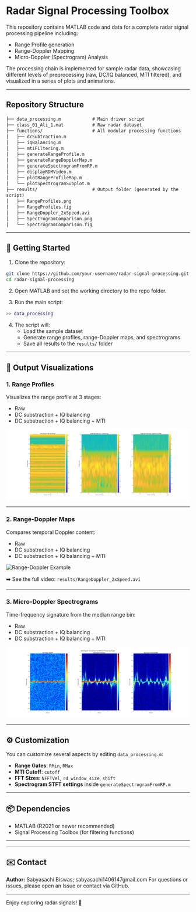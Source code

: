 # Radar Signal Processing Toolbox

This repository contains MATLAB code and data for a complete radar signal processing pipeline including:
- Range Profile generation
- Range-Doppler Mapping
- Micro-Doppler (Spectrogram) Analysis

The processing chain is implemented for sample radar data, showcasing different levels of preprocessing (raw, DC/IQ balanced, MTI filtered), and visualized in a series of plots and animations.

---

## Repository Structure

```
├── data_processing.m            # Main driver script
├── class_01_Ali_1.mat           # Raw radar dataset
├── functions/                   # All modular processing functions
│   ├── dcSubtraction.m
│   ├── iqBalancing.m
│   ├── mtiFiltering.m
│   ├── generateRangeProfile.m
│   ├── generateRangeDopplerMap.m
│   ├── generateSpectrogramFromRP.m
│   ├── displayRDMVideo.m
│   ├── plotRangeProfileMap.m
│   └── plotSpectrogramSubplot.m
├── results/                     # Output folder (generated by the script)
│   ├── RangeProfiles.png
│   ├── RangeProfiles.fig
│   ├── RangeDoppler_2xSpeed.avi
│   ├── SpectrogramComparison.png
│   └── SpectrogramComparison.fig
```

---

## 🚀 Getting Started

1. Clone the repository:
```bash
git clone https://github.com/your-username/radar-signal-processing.git
cd radar-signal-processing
```

2. Open MATLAB and set the working directory to the repo folder.

3. Run the main script:
```matlab
>> data_processing
```

4. The script will:
   - Load the sample dataset
   - Generate range profiles, range-Doppler maps, and spectrograms
   - Save all results to the `results/` folder

---

## 📂 Output Visualizations

### 1. Range Profiles
Visualizes the range profile at 3 stages:
- Raw
- DC substraction + IQ balancing
- DC substraction + IQ balancing + MTI

![Range Profiles](results/RangeProfiles.png)

---

### 2. Range-Doppler Maps
Compares temporal Doppler content:
- Raw
- DC substraction + IQ balancing
- DC substraction + IQ balancing + MTI

![Range-Doppler Example](results/RangeDoppler_Example.png)

➡️ See the full video: `results/RangeDoppler_2xSpeed.avi`

---

### 3. Micro-Doppler Spectrograms
Time-frequency signature from the median range bin:

- Raw
- DC substraction + IQ balancing
- DC substraction + IQ balancing + MTI

![Spectrogram Comparison](results/SpectrogramComparison.png)

---

## ⚙️ Customization

You can customize several aspects by editing `data_processing.m`:
- **Range Gates**: `RMin`, `RMax`
- **MTI Cutoff**: `cutoff`
- **FFT Sizes**: `NFFTVel`, `rd_window_size`, `shift`
- **Spectrogram STFT settings** inside `generateSpectrogramFromRP.m`

---

## 📦 Dependencies
- MATLAB (R2021 or newer recommended)
- Signal Processing Toolbox (for filtering functions)

---

---

## ✉️ Contact
**Author:** Sabyasachi Biswas; sabyasachi1406147gmail.com 
For questions or issues, please open an Issue or contact via GitHub.

---

Enjoy exploring radar signals! 📡

